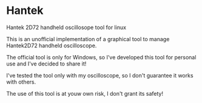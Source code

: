 # Hantek
Hantek 2D72 handheld oscillosope tool for linux

This is an unofficial implementation of a graphical tool to manage Hantek2D72 handheld oscilloscope.

The official tool is only for Windows, so I've developed this tool for personal use and I've decided to share it!

I've tested the tool only with my oscilloscope, so I don't guarantee it works with others.

The use of this tool is at youw own risk, I don't grant its safety!
